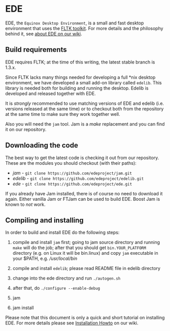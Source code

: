 # EDE

EDE, the `Equinox Desktop Environment`, is a small and fast desktop
environment that uses the [FLTK toolkit](http://www.fltk.org).
For more details and the philosophy behind it, see
[about EDE on our wiki](http://equinox-project.org/wiki/AboutEde).

## Build requirements

EDE requires FLTK; at the time of this writing, the latest stable
branch is 1.3.x.

Since FLTK lacks many things needed for developing a full *nix desktop
environment, we have developed a small add-on library called
`edelib`. This library is needed both for building and running the
desktop. Edelib is developed and released together with EDE.

It is *strongly* recommended to use matching versions of EDE and
edelib (i.e. versions released at the same time) or to checkout
both from the repository at the same time to make sure they work
together well.

Also you will need the `jam` tool. Jam is a *make* replacement and you
can find it on our repository.

## Downloading the code

The best way to get the latest code is checking it out from our
repository. These are the modules you should checkout (with their paths):

- *jam* - `git clone https://github.com/edeproject/jam.git`
- *edelib* - `git clone https://github.com/edeproject/edelib.git`
- *ede* - `git clone https://github.com/edeproject/ede.git`

If you already have Jam installed, there is of course no need to download
it again. Either vanilla Jam or FTJam can be used to build EDE. Boost Jam is
known to *not* work.

## Compiling and installing

In order to build and install EDE do the following steps:

1. compile and install `jam` first; going to jam source directory and running `make` will do
   the job; after that you should get `bin.YOUR_PLATFORM` directory (e.g. on Linux it will be
   bin.linux) and copy `jam` executable in your $PATH, e.g. */usr/local/bin*

2. compile and install `edelib`; please read README file in edelib directory

3. change into the ede directory and run `./autogen.sh`

4. after that, do `./configure --enable-debug`

5. jam

6. jam install

Please note that this document is only a quick and short tutorial on installing EDE. For more details
please see [Installation Howto](http://equinox-project.org/wiki/InstallationHowTo) on our wiki.
